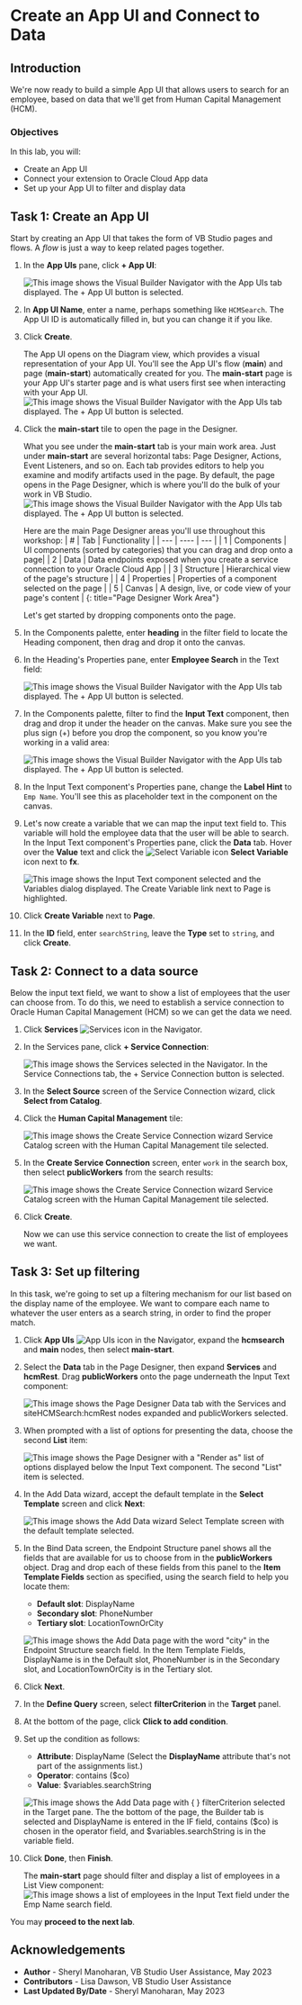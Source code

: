 # Create an App UI and Connect to Data

## Introduction

We're now ready to build a simple App UI that allows users to search for an employee, based on data that we'll get from Human Capital Management (HCM).

### Objectives

In this lab, you will:

* Create an App UI
* Connect your extension to Oracle Cloud App data
* Set up your App UI to filter and display data

## Task 1: Create an App UI

Start by creating an App UI that takes the form of VB Studio pages and flows. A *flow* is just a way to keep related pages together.

1. In the **App UIs** pane, click **+ App UI**:

    ![This image shows the Visual Builder Navigator with the App UIs tab displayed. The + App UI button is selected.](images/create-app.png)

2. In **App UI Name**, enter a name, perhaps something like `HCMSearch`. The App UI ID is automatically filled in, but you can change it if you like.

3. Click **Create**.

    The App UI opens on the Diagram view, which provides a visual representation of your App UI. You'll see the App UI's flow (**main**) and page (**main-start**) automatically created for you. The **main-start** page is your App UI's starter page and is what users first see when interacting with your App UI.
    ![This image shows the Visual Builder Navigator with the App UIs tab displayed. The + App UI button is selected.](images/newappui.png)

4. Click the **main-start** tile to open the page in the Designer.

    What you see under the **main-start** tab is your main work area. Just under **main-start** are several horizontal tabs: Page Designer, Actions, Event Listeners, and so on. Each tab provides editors to help you examine and modify artifacts used in the page. By default, the page opens in the Page Designer, which is where you'll do the bulk of your work in VB Studio.
    ![This image shows the Visual Builder Navigator with the App UIs tab displayed. The + App UI button is selected.](images/pagedesigner.png)

    Here are the main Page Designer areas you'll use throughout this workshop:
    | # | Tab | Functionality |
    | --- | ---- | --- |
    | 1 | Components | UI components (sorted by categories) that you can drag and drop onto a page|
    | 2 | Data | Data endpoints exposed when you create a service connection to your Oracle Cloud App |
    | 3 | Structure | Hierarchical view of the page's structure  |
    | 4 | Properties | Properties of a component selected on the page |
    | 5 | Canvas | A design, live, or code view of your page's content |
    {: title="Page Designer Work Area"}

    Let's get started by dropping components onto the page.

5. In the Components palette, enter **heading** in the filter field to locate the Heading component, then drag and drop it onto the canvas.

6. In the Heading's Properties pane, enter **Employee Search** in the Text field:

    ![This image shows the Visual Builder Navigator with the App UIs tab displayed. The + App UI button is selected.](images/heading.png)

7. In the Components palette, filter to find the **Input Text** component, then drag and drop it under the header on the canvas. Make sure you see the plus sign (+) before you drop the component, so you know you're working in a valid area:

    ![This image shows the Visual Builder Navigator with the App UIs tab displayed. The + App UI button is selected.](images/input-text.png)

8. In the Input Text component's Properties pane, change the **Label Hint** to `Emp Name`. You'll see this as placeholder text in the component on the canvas.

9. Let's now create a variable that we can map the input text field to. This variable will hold the employee data that the user will be able to search. In the Input Text component's Properties pane, click the **Data** tab. Hover over the **Value** text and click the ![Select Variable icon](images/icon-selectvariable.png) **Select Variable** icon next to **fx**.

    ![This image shows the Input Text component selected and the Variables dialog displayed. The Create Variable link next to Page is highlighted.](images/select-var.png)

10. Click **Create Variable** next to **Page**.

11. In the **ID** field, enter `searchString`, leave the **Type** set to `string`, and click **Create**.

## Task 2: Connect to a data source

Below the input text field, we want to show a list of employees that the user can choose from. To do this, we need to establish a service connection to Oracle Human Capital Management (HCM) so we can get the data we need.

1. Click **Services** ![Services icon](images/icon-services.png) in the Navigator.

2. In the Services pane, click **+ Service Connection**:

    ![This image shows the Services selected in the Navigator. In the Service Connections tab, the + Service Connection button is selected.](images/services-create-service-connection.png)

3. In the **Select Source** screen of the Service Connection wizard, click **Select from Catalog**.

4. Click the **Human Capital Management** tile:

    ![This image shows the Create Service Connection wizard Service Catalog screen with the Human Capital Management tile selected.](images/hcm-tile.png)

5. In the **Create Service Connection** screen, enter `work` in the search box, then select **publicWorkers** from the search results:

    ![This image shows the Create Service Connection wizard Service Catalog screen with the Human Capital Management tile selected.](images/publicworkers.png)

6. Click **Create**.

    Now we can use this service connection to create the list of employees we want.

## Task 3: Set up filtering

In this task, we're going to set up a filtering mechanism for our list based on the display name of the employee. We want to compare each name to whatever the user enters as a search string, in order to find the proper match.

1. Click **App UIs** ![App UIs icon](images/icon-appuis.png) in the Navigator, expand the **hcmsearch** and **main** nodes, then select **main-start**.

2. Select the **Data** tab in the Page Designer, then expand **Services** and **hcmRest**. Drag **publicWorkers** onto the page underneath the Input Text component:

    ![This image shows the Page Designer Data tab with the Services and siteHCMSearch:hcmRest nodes expanded and publicWorkers selected.](images/publicworkers-datatab.png)

3. When prompted with a list of options for presenting the data, choose the second **List** item:

    ![This image shows the Page Designer with a "Render as" list of options displayed below the Input Text component. The second "List" item is selected.](images/render-as-list-selection.png)

4. In the Add Data wizard, accept the default template in the **Select Template** screen and click **Next**:

    ![This image shows the Add Data wizard Select Template screen with the default template selected.](images/add-data-wizard-selecttemplate.png)

5. In the Bind Data screen, the Endpoint Structure panel shows all the fields that are available for us to choose from in the **publicWorkers** object. Drag and drop each of these fields from this panel to the **Item Template Fields** section as specified, using the search field to help you locate them:

    * **Default slot**: DisplayName
    * **Secondary slot**: PhoneNumber
    * **Tertiary slot**: LocationTownOrCity

    ![This image shows the Add Data page with the word "city" in the Endpoint Structure search field. In the Item Template Fields, DisplayName is in the Default slot, PhoneNumber is in the Secondary slot, and LocationTownOrCity is in the Tertiary slot.](images/add-data-wizard-binddata.png)

6. Click **Next**.

7. In the **Define Query** screen, select **filterCriterion** in the **Target** panel.

8. At the bottom of the page, click **Click to add condition**.

9. Set up the condition as follows:

    * **Attribute**: DisplayName (Select the **DisplayName** attribute that's not part of the assignments list.)
    * **Operator**: contains ($co)
    * **Value**: $variables.searchString

    ![This image shows the Add Data page with { } filterCriterion selected in the Target pane. The the bottom of the page, the Builder tab is selected and DisplayName is entered in the IF field, contains ($co) is chosen in the operator field, and $variables.searchString is in the variable field.](images/add-data-wizard-definequery.png)

10. Click **Done**, then **Finish**.

    The **main-start** page should filter and display a list of employees in a List View component:
    ![This image shows a list of employees in the Input Text field under the Emp Name search field.](images/empdisplay.png)

You may **proceed to the next lab**.

## Acknowledgements

* **Author** - Sheryl Manoharan, VB Studio User Assistance, May 2023
* **Contributors** -  Lisa Dawson, VB Studio User Assistance
* **Last Updated By/Date** - Sheryl Manoharan, May 2023
